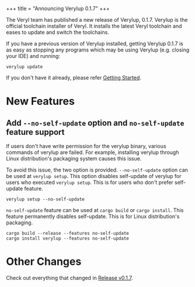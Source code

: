 +++
title = "Announcing Verylup 0.1.7"
+++

The Veryl team has published a new release of Verylup, 0.1.7.
Verylup is the official toolchain installer of Veryl.
It installs the latest Veryl toolchain and eases to update and switch the toolchains.

If you have a previous version of Verylup installed, getting Verylup 0.1.7 is as easy as stopping any programs which may be using Verylup (e.g. closing your IDE) and running:

```
verylup update
```

If you don't have it already, please refer [Getting Started](https://doc.veryl-lang.org/book/03_getting_started/01_installation.html).

# New Features

## Add `--no-self-update` option and `no-self-update` feature support

If users don't have write permission for the verylup binary, various commands of verylup are failed.
For example, installing verylup through Linux distribution's packaging system causes this issue.

To avoid this issue, the two option is provided.
`--no-self-update` option can be used at `verylup setup`.
This option disables self-update of verylup for users who executed `verylup setup`.
This is for users who don't prefer self-update feature.

```
verylup setup --no-self-update
```

`no-self-update` feature can be used at `cargo build` or `cargo install`.
This feature permanently disables self-update.
This is for Linux distribution's packaging.

```
cargo build --release --features no-self-update
cargo install verylup --features no-self-update
```

# Other Changes

Check out everything that changed in [Release v0.1.7](https://github.com/veryl-lang/verylup/releases/tag/v0.1.7).
